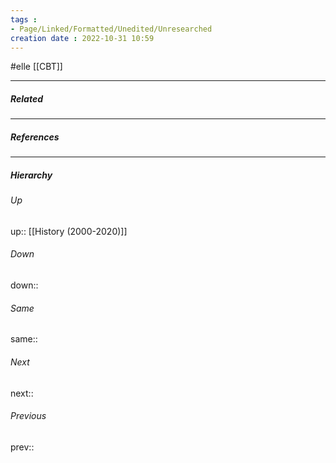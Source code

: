 ```yaml
---
tags :
- Page/Linked/Formatted/Unedited/Unresearched
creation date : 2022-10-31 10:59 
---
```

#elle
[[CBT]]

---
##### Related


---
##### References


---
##### Hierarchy
###### Up
up:: [[History (2000-2020)]]
###### Down
down:: 
###### Same
same:: 
###### Next
next:: 
###### Previous
prev:: 